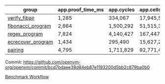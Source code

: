 | group | app.proof_time_ms | app.cycles | app.cells_used | leaf.proof_time_ms | leaf.cycles | leaf.cells_used |
| -- | -- | -- | -- | -- | -- | -- |
| [verify_fibair](https://github.com/openvm-org/openvm/blob/benchmark-results/benchmarks/verify_fibair-bcd7bdaee38d84eb87e1193200d5bb2c879ba0b0.md) | 1,285 |  334,067 |  17,945,546 |- | - | - |
| [fibonacci_program](https://github.com/openvm-org/openvm/blob/benchmark-results/benchmarks/fibonacci-bcd7bdaee38d84eb87e1193200d5bb2c879ba0b0.md) | 2,664 |  1,500,292 |  51,515,344 | 3,775 |  1,263,346 |  70,619,219 |
| [regex_program](https://github.com/openvm-org/openvm/blob/benchmark-results/benchmarks/regex-bcd7bdaee38d84eb87e1193200d5bb2c879ba0b0.md) | 7,824 |  4,140,427 |  167,447,871 | 14,524 |  3,982,162 |  305,421,271 |
| [ecrecover_program](https://github.com/openvm-org/openvm/blob/benchmark-results/benchmarks/ecrecover-bcd7bdaee38d84eb87e1193200d5bb2c879ba0b0.md) | 1,434 |  295,490 |  15,627,255 | 12,680 |  2,990,971 |  245,279,448 |
| [pairing](https://github.com/openvm-org/openvm/blob/benchmark-results/benchmarks/pairing-bcd7bdaee38d84eb87e1193200d5bb2c879ba0b0.md) | 4,795 |  1,711,829 |  92,771,449 | 13,686 |  3,267,483 |  274,612,220 |


Commit: https://github.com/openvm-org/openvm/commit/bcd7bdaee38d84eb87e1193200d5bb2c879ba0b0

[Benchmark Workflow](https://github.com/openvm-org/openvm/actions/runs/14067762547)
